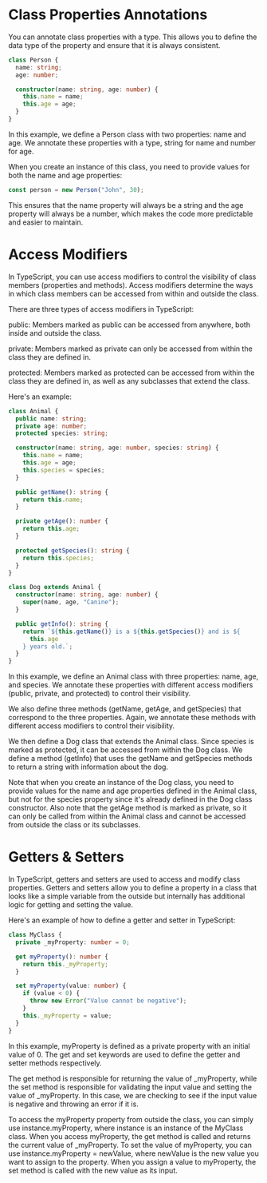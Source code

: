 # Class Properties Annotations

You can annotate class properties with a type. This allows you to define the data type of the property and ensure that it is always consistent.

```ts
class Person {
  name: string;
  age: number;

  constructor(name: string, age: number) {
    this.name = name;
    this.age = age;
  }
}
```

In this example, we define a Person class with two properties: name and age. We annotate these properties with a type, string for name and number for age.

When you create an instance of this class, you need to provide values for both the name and age properties:

```ts
const person = new Person("John", 30);
```

This ensures that the name property will always be a string and the age property will always be a number, which makes the code more predictable and easier to maintain.


# Access Modifiers

In TypeScript, you can use access modifiers to control the visibility of class members (properties and methods). Access modifiers determine the ways in which class members can be accessed from within and outside the class.

There are three types of access modifiers in TypeScript:

public: Members marked as public can be accessed from anywhere, both inside and outside the class.

private: Members marked as private can only be accessed from within the class they are defined in.

protected: Members marked as protected can be accessed from within the class they are defined in, as well as any subclasses that extend the class.

Here's an example:

```ts
class Animal {
  public name: string;
  private age: number;
  protected species: string;

  constructor(name: string, age: number, species: string) {
    this.name = name;
    this.age = age;
    this.species = species;
  }

  public getName(): string {
    return this.name;
  }

  private getAge(): number {
    return this.age;
  }

  protected getSpecies(): string {
    return this.species;
  }
}

class Dog extends Animal {
  constructor(name: string, age: number) {
    super(name, age, "Canine");
  }

  public getInfo(): string {
    return `${this.getName()} is a ${this.getSpecies()} and is ${
      this.age
    } years old.`;
  }
}
```

In this example, we define an Animal class with three properties: name, age, and species. We annotate these properties with different access modifiers (public, private, and protected) to control their visibility.

We also define three methods (getName, getAge, and getSpecies) that correspond to the three properties. Again, we annotate these methods with different access modifiers to control their visibility.

We then define a Dog class that extends the Animal class. Since species is marked as protected, it can be accessed from within the Dog class. We define a method (getInfo) that uses the getName and getSpecies methods to return a string with information about the dog.

Note that when you create an instance of the Dog class, you need to provide values for the name and age properties defined in the Animal class, but not for the species property since it's already defined in the Dog class constructor. Also note that the getAge method is marked as private, so it can only be called from within the Animal class and cannot be accessed from outside the class or its subclasses.


# Getters & Setters

In TypeScript, getters and setters are used to access and modify class properties. Getters and setters allow you to define a property in a class that looks like a simple variable from the outside but internally has additional logic for getting and setting the value.

Here's an example of how to define a getter and setter in TypeScript:

```ts
class MyClass {
  private _myProperty: number = 0;

  get myProperty(): number {
    return this._myProperty;
  }

  set myProperty(value: number) {
    if (value < 0) {
      throw new Error("Value cannot be negative");
    }
    this._myProperty = value;
  }
}
```

In this example, myProperty is defined as a private property with an initial value of 0. The get and set keywords are used to define the getter and setter methods respectively.

The get method is responsible for returning the value of \_myProperty, while the set method is responsible for validating the input value and setting the value of \_myProperty. In this case, we are checking to see if the input value is negative and throwing an error if it is.

To access the myProperty property from outside the class, you can simply use instance.myProperty, where instance is an instance of the MyClass class. When you access myProperty, the get method is called and returns the current value of \_myProperty. To set the value of myProperty, you can use instance.myProperty = newValue, where newValue is the new value you want to assign to the property. When you assign a value to myProperty, the set method is called with the new value as its input.